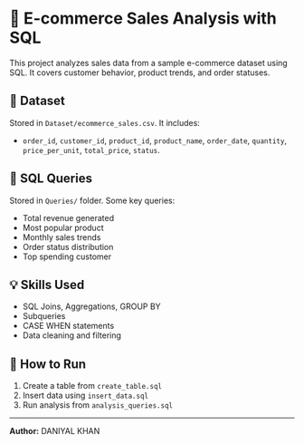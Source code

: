 # 🛒 E-commerce Sales Analysis with SQL

This project analyzes sales data from a sample e-commerce dataset using SQL. It covers customer behavior, product trends, and order statuses.

## 📂 Dataset
Stored in `Dataset/ecommerce_sales.csv`. It includes:
- `order_id`, `customer_id`, `product_id`, `product_name`, `order_date`, `quantity`, `price_per_unit`, `total_price`, `status`.

## 🧠 SQL Queries
Stored in `Queries/` folder. Some key queries:
- Total revenue generated
- Most popular product
- Monthly sales trends
- Order status distribution
- Top spending customer

## 💡 Skills Used
- SQL Joins, Aggregations, GROUP BY
- Subqueries
- CASE WHEN statements
- Data cleaning and filtering

## 🚀 How to Run
1. Create a table from `create_table.sql`
2. Insert data using `insert_data.sql`
3. Run analysis from `analysis_queries.sql`

---

**Author:** DANIYAL KHAN